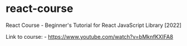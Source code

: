 # react-course
React Course - Beginner's Tutorial for React JavaScript Library [2022]

Link to course:
    - https://www.youtube.com/watch?v=bMknfKXIFA8

